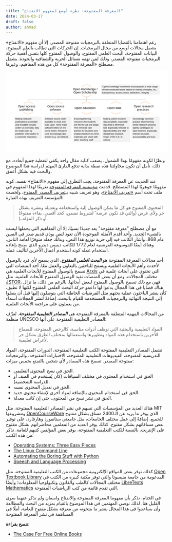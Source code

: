 ```yaml
---
title: "المعرفة المفتوحة: نظرة أوسع لمفهوم الانفتاح"
date: 2024-03-17
draft: false
author: ahmad
---
```

رغم اهتمامنا بالقضايا المتعلقة بالبرمجيات مفتوحة المصدر، إلا أن مفهوم «الانفتاح» يشمل مجالات أوسع من مجال البرمجيات. إن الحركات التي تطالب بالعلم المفتوح، البيانات المفتوحة، البحث العلمي المفتوح، والوصول المفتوح كلها بنفس أهمية حركة البرمجيات مفتوحة المصدر، وذلك لمن تهمه مسائل الحرية والشفافية والجودة. يشمل مصطلح «المعرفة المفتوحة» كل من هذه المفاهيم، وغيرها.

![صورة باللغة الإنجليزية توضح ماذا يندرج تحت مصطلح «المعرفة المفتوحة»](open-knowledge-facets.png)

ونظرًا لكونه مفهومًا بهذا الشمول، يصعب كتابة مقال واحد يكفي لتغطية جميع أبعاده. مع ذلك، نأمل أن تكون محاولتنا هذه نقطة بداية تدفع القارئ المهتم لدراسة هذا الموضوع والبحث فيه بشكل أعمق.

عند الحديث عن المعرفة المفتوحة، يجب التطرق إلى مفهوم «الانفتاح» نفسه، كونه مفهومًا جوهريًا لهذا المصطلح. قدمت [مؤسسة المعرفة المفتوحة](https://okfn.org) تعريفًا لهذا المفهوم في ملف تحت اسم [«تعريف الانفتاح»](https://opendefinition.org)، وهو تعريف شبيه بـ[تعريف المصدر المفتوح](https://opensource.org/osd)، ولخصت المؤسسة التعريف بهذه العبارة:

> المحتوى المفتوح هو كل ما يمكن الوصول إليه واستخدامه وتعديله ونشره بشكل حر ولأي غرض (والتي قد تكون عرضة ً لشروط تضمن، كحد أقصى، بقاءه مفتوحًا أو ذكر المؤلف).

مع أن مصطلح "معرفة مفتوحة" يعد جديدًا نسبيًا، إلا أن المفاهيم التي يحملها ليست بالشيء الجديد. وأحد أقدم الأمثلة الموجودة الآن تعود لنص بوذي قديم صدر في الصين عام 868، وأشار الكاتب فيه إلى حرية توزيع هذا النص، وبذلك جعله متوفرًا لعامة الناس. وهناك أيضًا الموسوعة الفرنسية لعام 1772 للكاتب دينيس ديدرو الذي سمح بإعادة استخدام عمله كونه استخدم أعمال الآخرين لتأليف عمله.

أحد مجالات المعرفة المفتوحة هو _**البحث العلمي المفتوح**_، الذي يسمح ﻷي فرد بالوصول ﻷحدث وأهم
الأبحاث العلمية ويسمح للباحثين بالتعاون والعمل معًا. أحد المنصات التي تسمح بالوصول المفتوح للأبحاث العلمية هي [Arxiv](https://arxiv.org) التي تحتوي على أبحاث علمية في مختلف المجالات. ومع أن بعض المنصات تقيد الوصول المفتوح للأبحاث العلمية، مثل [JSTOR](https://www.jstor.org/)، فهي مع ذلك تسمح بالوصول المفتوح لبعض أبحاثها. بالرغم من ذلك، ما تزال هناك قضايا في هذا المجال يدعوا لها داعمو حركة البحث العلمي المفتوح لكنها لا تطبق، كأن ينشر الباحثون عملية بحثهم مثل الفرضيات الخاطئة التي يتوصلون إليها قبل أن يصلوا إلى النتيجة النهائية والبرمجيات المستخدمة للقيام بالبحث، إضافةً لنشر المجلات أسماء من يعملون على مراجعة الأبحاث العلمية.


من المجالات المهمة المتعلقة بالمعرفة المفتوحة هي _**المصادر التعليمية المفتوحة**_. تُعرِّف منظمة UNESCO المصادر التعليمية المفتوحة على أنها:
> المواد التعليمية والبحثية التي توظف أدوات مناسبة، كالرخص المفتوحة، للسماح للآخرين باستخدام هذه المواد وتطويرها واستعمالها بمختلف الطرق بشكل حر لأغراض تعليمية.

تشمل المصادر التعليمية المفتوحة الكتب التعليمية المفتوحة، الدورات المفتوحة، المواد التدريسية المفتوحة، الفيديوهات التعليمية المفتوحة، الاختبارات المفتوحة، والبرمجيات مفتوحة المصدر. تسمح هذه المصادر لأي شخص بالتمتع بخمس ميزات:
* الحق في نسخ المحتوى التعليمي.
* الحق في استخدام المحتوى في مختلف السياقات (كأن يُستخدم في الصف أو للدراسة الشخصية).
* الحق في تعديل المحتوى نفسه.
* الحق في استخدام المحتوى بالإضافة لمواد أخرى لإنشاء محتوى جديد.
* الحق في نشر نسخ من المحتوى، حتى إن كانت معدلة.

هناك العديد من المؤسسات التي تسهم في نشر المصادر التعليمية المفتوحة، مثل MIT ومشروعها [OpenCourseWare](https://ocw.mit.edu/) الذي يوفر ما يزيد عن الـ2400 مساق بشكل مفتوح للجميع، إضافةً إلى عمل مختلف الجامعات، مثل جامعتي ستانفورد وهارفارد، على توفير بعض مساقاتهم بشكل مفتوح. كذلك يوفر العديد من المعلمين محاضراتهم بشكل مفتوح على الإنترنت.
بالنسبة للكتب التعليمية المفتوحة، يوفر بعض المؤلفين كتبهم للعامة. نذكر من هذه الكتب:
* [Operating Systems: Three Easy Pieces](https://pages.cs.wisc.edu/~remzi/OSTEP/)
* [The Linux Command Line](https://www.linuxcommand.org/tlcl.php)
* [Automating the Boring Stuff with Python](https://automatetheboringstuff.com)
* [Speech and Language Processing](https://web.stanford.edu/~jurafsky/slp3/)

كذلك توفر بعض المواقع الإلكترونية مجموعات من الكتب التعليمية المفتوحة، مثل [Open Textbook Library](https://open.umn.edu/opentextbooks/) المدعومة من جامعة منيسوتا والتي توفر مكتبة كبيرة من الكتب في مختلف المجالات كالطب والقانون وتكنولوجيا المعلومات؛ وأيضًا [LibreTexts Mathematics](https://math.libretexts.org/) التي تقدم قائمة من كتب الرياضيات المفتوحة.

في الختام، نذكر بأن مفهوما المعرفة المفتوحة والانفتاح واسعان ولم نذكر عنهما سوى القليل هنا. لذلك نوصي المهتمين في هذا الموضوع بالقيام بمزيد من البحث والمطالعة وأن يساعدوا في هذا المجال بنشر ما ينتجونه من معرفة بشكل مفتوح للعامة، أملًا في المساهمة في نشر المعرفة المفتوحة

**ننصح بقراءة:**
* [The Case For Free Online Books](https://from-a-to-remzi.blogspot.com/2014/01/the-case-for-free-online-books-fobs.html)
